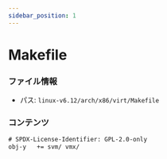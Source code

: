 ```yaml
---
sidebar_position: 1
---
```

# Makefile

### ファイル情報

- パス: `linux-v6.12/arch/x86/virt/Makefile`

### コンテンツ

```txt
# SPDX-License-Identifier: GPL-2.0-only
obj-y	+= svm/ vmx/

```
